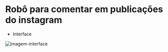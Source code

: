 # Robô para comentar em publicações do instagram

- Interface

![imagem-interface](img-README\img-1)

